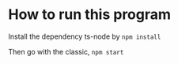 # How to run this program

Install the dependency ts-node by ```npm install```

Then go with the classic, ```npm start```